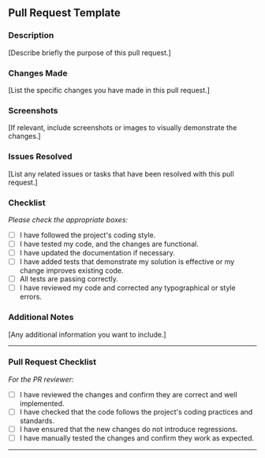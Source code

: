 ## Pull Request Template

### Description

[Describe briefly the purpose of this pull request.]

### Changes Made

[List the specific changes you have made in this pull request.]

### Screenshots

[If relevant, include screenshots or images to visually demonstrate the changes.]

### Issues Resolved

[List any related issues or tasks that have been resolved with this pull request.]

### Checklist

_Please check the appropriate boxes:_

- [ ] I have followed the project's coding style.
- [ ] I have tested my code, and the changes are functional.
- [ ] I have updated the documentation if necessary.
- [ ] I have added tests that demonstrate my solution is effective or my change improves existing code.
- [ ] All tests are passing correctly.
- [ ] I have reviewed my code and corrected any typographical or style errors.

### Additional Notes

[Any additional information you want to include.]

---

### Pull Request Checklist

_For the PR reviewer:_

- [ ] I have reviewed the changes and confirm they are correct and well implemented.
- [ ] I have checked that the code follows the project's coding practices and standards.
- [ ] I have ensured that the new changes do not introduce regressions.
- [ ] I have manually tested the changes and confirm they work as expected.

---
